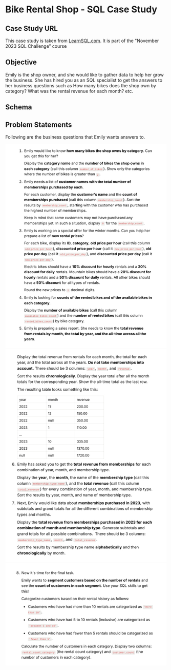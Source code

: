 # Bike Rental Shop - SQL Case Study

## Case Study URL
 This case study is taken from [LearnSQL.com](https://learnsql.com/). It is part of the "November 2023 
SQL Challengeˮ course 

## Objective

Emily is the shop owner, and she would like to gather data to help her grow the 
business. She has hired you as an SQL specialist to get the answers to her 
business questions such as How many bikes does the shop own by category? 
What was the rental revenue for each month? etc.

## Schema



##  Problem Statements
 Following are the business questions that Emily wants answers to.
 
![](https://github.com/Naveenkumar3012/SQL_Project_2/blob/main/Problem%20Statement%201.jpeg)
![](https://github.com/Naveenkumar3012/SQL_Project_2/blob/main/Problem%20Statement%202.jpeg)
![](https://github.com/Naveenkumar3012/SQL_Project_2/blob/main/Problem%20Statement%203.jpeg)
